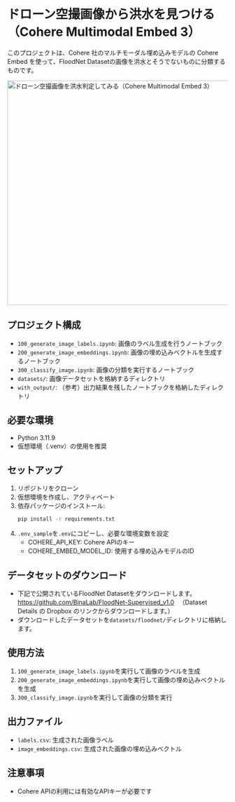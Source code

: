 # ドローン空撮画像から洪水を見つける（Cohere Multimodal Embed 3）

このプロジェクトは、Cohere 社のマルチモーダル埋め込みモデルの Cohere Embed を使って、FloodNet Datasetの画像を洪水とそうでないものに分類するものです。

<img src="https://qiita-image-store.s3.ap-northeast-1.amazonaws.com/0/74534/3835db04-7dab-447d-9062-1b96974d8105.png" width="512" height="512" alt="ドローン空撮画像を洪水判定してみる（Cohere Multimodal Embed 3）">

## プロジェクト構成

- `100_generate_image_labels.ipynb`: 画像のラベル生成を行うノートブック
- `200_generate_image_embeddings.ipynb`: 画像の埋め込みベクトルを生成するノートブック
- `300_classify_image.ipynb`: 画像の分類を実行するノートブック
- `datasets/`: 画像データセットを格納するディレクトリ
- `with_output/`: （参考）出力結果を残したノートブックを格納したディレクトリ

## 必要な環境

- Python 3.11.9
- 仮想環境（.venv）の使用を推奨

## セットアップ

1. リポジトリをクローン
2. 仮想環境を作成し、アクティベート
3. 依存パッケージのインストール:
   ```bash
   pip install -r requirements.txt
   ```
4. `.env_sample`を`.env`にコピーし、必要な環境変数を設定
   - COHERE_API_KEY: Cohere APIのキー
   - COHERE_EMBED_MODEL_ID: 使用する埋め込みモデルのID

## データセットのダウンロード
- 下記で公開されているFloodNet Datasetをダウンロードします。
　https://github.com/BinaLab/FloodNet-Supervised_v1.0
　（Dataset Details の Dropbox のリンクからダウンロードします。）
- ダウンロードしたデータセットを`datasets/floodnet/`ディレクトリに格納します。

## 使用方法

1. `100_generate_image_labels.ipynb`を実行して画像のラベルを生成
2. `200_generate_image_embeddings.ipynb`を実行して画像の埋め込みベクトルを生成
3. `300_classify_image.ipynb`を実行して画像の分類を実行

## 出力ファイル

- `labels.csv`: 生成された画像ラベル
- `image_embeddings.csv`: 生成された画像の埋め込みベクトル

## 注意事項

- Cohere APIの利用には有効なAPIキーが必要です

